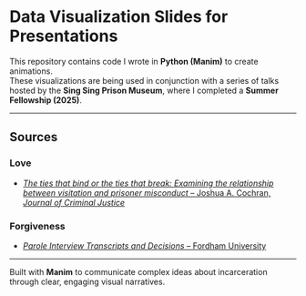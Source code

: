 # Data Visualization Slides for Presentations  

This repository contains code I wrote in **Python (Manim)** to create animations.  
These visualizations are being used in conjunction with a series of talks hosted by the **Sing Sing Prison Museum**, where I completed a **Summer Fellowship (2025)**.  

---

## Sources  

### Love  
- [*The ties that bind or the ties that break: Examining the relationship between visitation and prisoner misconduct* – Joshua A. Cochran, *Journal of Criminal Justice*](https://www.sciencedirect.com/science/article/pii/S0047235212000785?casa_token=8ZhMfL_H6n0AAAAA:VlXp_69rPSXa21httn2VyEGUA_r4-S7lQxozRl2J08d1xLJmd5Gv4jB0WQvGyUN60TrX0rhL)  

### Forgiveness  
- [*Parole Interview Transcripts and Decisions* – Fordham University](https://ir.lawnet.fordham.edu/trans/)  

---

Built with **Manim** to communicate complex ideas about incarceration through clear, engaging visual narratives.  

